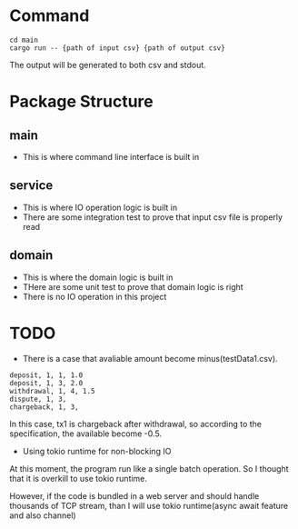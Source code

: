 # Command

```
cd main
cargo run -- {path of input csv} {path of output csv}
```
The output will be generated to both csv and stdout.

# Package Structure

## main
- This is where command line interface is built in

## service
- This is where IO operation logic is built in
- There are some integration test to prove that input csv file is properly read

## domain
- This is where the domain logic is built in
- THere are some unit test to prove that domain logic is right
- There is no IO operation in this project

# TODO

- There is a case that avaliable amount become minus(testData1.csv).
```
deposit, 1, 1, 1.0
deposit, 1, 3, 2.0
withdrawal, 1, 4, 1.5
dispute, 1, 3,
chargeback, 1, 3,
```
In this case, tx1 is chargeback after withdrawal, so according to the specification, the available become -0.5.

- Using tokio runtime for non-blocking IO

At this moment, the program run like a single batch operation. So I thought that it is overkill to use tokio runtime.

However, if the code is bundled in a web server and should handle thousands of TCP stream, than I will use tokio runtime(async await feature and also channel)